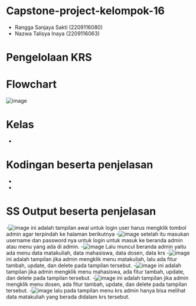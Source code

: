 # Capstone-project-kelompok-16
- Rangga Sanjaya Sakti (2209116080)
- Nazwa Talisya Inaya (2209116063)

# Pengelolaan KRS



# Flowchart
![image](https://github.com/RanggaSanjayaSakti/Capstone-project-kelompok-16/assets/122283752/2749b6b0-0050-40ec-8174-0ef3e5f4b23b)

# Kelas
-





# Kodingan beserta penjelasan
-
-




# SS Output beserta penjelasan
-![image](https://github.com/RanggaSanjayaSakti/Capstone-project-kelompok-16/assets/122283752/bf7957e0-4fe4-45f6-b68d-6df213703b26)
ini adalah tampilan awal untuk login user harus mengklik tombol admin agar terpindah ke halaman berikutnya
-![image](https://github.com/RanggaSanjayaSakti/Capstone-project-kelompok-16/assets/122283752/d121ac86-087c-474e-a2e8-045fc7d0cbdb)
setelah itu masukan username dan password nya untuk login untuk masuk ke beranda admin atau menu yang ada di admin.
-![image](https://github.com/RanggaSanjayaSakti/Capstone-project-kelompok-16/assets/122283752/e03e4ed7-9248-4bb7-81da-e130237bacb0)
Lalu muncul beranda admin yaitu ada menu data matakuliah, data mahasiswa, data dosen, data krs
-![image](https://github.com/RanggaSanjayaSakti/Capstone-project-kelompok-16/assets/122283752/b18401e0-84bd-4f8f-9336-fb9b85291c94)
ini adalah tampilan jika admin mengklik menu matakuliah, lalu ada fitur tambah, update, dan delete pada tampilan tersebut.
-![image](https://github.com/RanggaSanjayaSakti/Capstone-project-kelompok-16/assets/122283752/e007d5f0-7f8e-4a98-9cca-931f7a04a435)
ini adalah tampilan jika admin mengklik menu mahasiswa, ada fitur tambah, update, dan delete pada tampilan tersebut.
-![image](https://github.com/RanggaSanjayaSakti/Capstone-project-kelompok-16/assets/122283752/cd83c609-2092-454b-96da-f1c961cb3b11)
 ini adalah tampilan jika admin mengklik menu dosen, ada fitur tambah, update, dan delete pada tampilan tersebut.
-![image](https://github.com/RanggaSanjayaSakti/Capstone-project-kelompok-16/assets/122283752/dc132ee3-8719-4be1-a31f-9df4b323ad41)
lalu pada tampilan menu krs admin hanya bisa melihat data matakuliah yang berada didalam krs tersebut.



